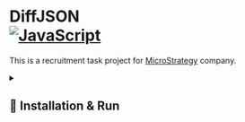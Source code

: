# DiffJSON  <div> [![JavaScript](https://shields.io/badge/JavaScript-black?logo=JavaScript&logoColor=F7DF1E)](https://developer.mozilla.org/en-US/docs/Web/JavaScript) </div>

This is a recruitment task project for [MicroStrategy](https://www.microstrategy.com/pl) company.


<details><summary> <h2>  🚀 Installation & Run  </summary>

• Clone this repository from diff-json branch.

```
git clone -b diff-json https://github.com/SzymCode/RecruitmentTasks.git
```

• Run index.js using node:

```
node index.js
```

</details>
